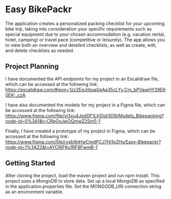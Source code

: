 # Easy BikePackr
The application creates a personalized packing checklist for your upcoming bike trip, taking into consideration your specific requirements
such as special equipment due to your chosen accommodation (e.g. vacation rental, hotel, camping) or travel pace (competitive or leisurely).
The app allows you to view both an overview and detailed checklists, as well as create, edit, and delete checklists as needed.

## Project Planning
I have documented the API endpoints for my project in an Excalidraw file, which can be accessed at the following link: https://excalidraw.com/#json=1zz2EqJrbuaGeAa35cLYv,Cm_bPVawHY29E60EK-_czA

I have also documented the models for my project in a Figma file, which can be accessed at the following link: https://www.figma.com/file/vj3xu4JodDF1LlrDIzt3O9/Models_Bikepacking?node-id=0%3A1&t=CRpOyJwOQmwZ2Sm5-1

Finally, I have created a prototype of my project in Figma, which can be accessed at the following link: https://www.figma.com/file/rysb9nHwCmdPCJ7Hj1oZHv/Easy-Bikepackr?node-id=1%3A22&t=AYCRIFKu1RF8FwmB-1

## Getting Started
After cloning the project, load the maven project and run npm install.
This project uses a MongoDB to store data. Set up a local MongoDB as specified in the application.properties file.
Set the MONGODB_URI connection string as an environment variable.
